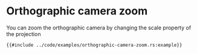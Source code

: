 # Orthographic camera zoom

You can zoom the orthographic camera by changing the scale property of the projection

```rust,no_run,noplayground
{{#include ../code/examples/orthographic-camera-zoom.rs:example}}
```
